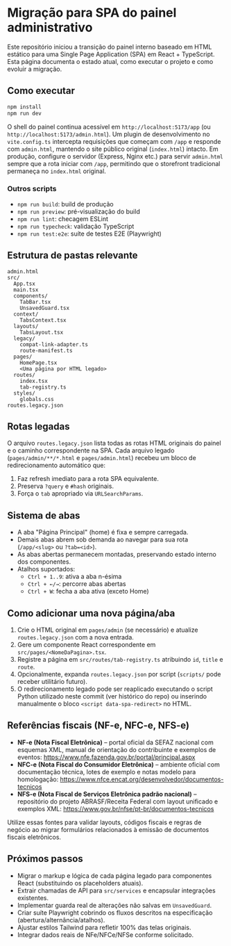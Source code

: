 # Migração para SPA do painel administrativo

Este repositório iniciou a transição do painel interno baseado em HTML estático para uma Single Page Application (SPA) em React + TypeScript. Esta página documenta o estado atual, como executar o projeto e como evoluir a migração.

## Como executar

```bash
npm install
npm run dev
```

O shell do painel continua acessível em `http://localhost:5173/app` (ou `http://localhost:5173/admin.html`). Um plugin de desenvolvimento no `vite.config.ts` intercepta requisições que começam com `/app` e responde com `admin.html`, mantendo o site público original (`index.html`) intacto. Em produção, configure o servidor (Express, Nginx etc.) para servir `admin.html` sempre que a rota iniciar com `/app`, permitindo que o storefront tradicional permaneça no `index.html` original.

### Outros scripts

- `npm run build`: build de produção
- `npm run preview`: pré-visualização do build
- `npm run lint`: checagem ESLint
- `npm run typecheck`: validação TypeScript
- `npm run test:e2e`: suíte de testes E2E (Playwright)

## Estrutura de pastas relevante

```
admin.html
src/
  App.tsx
  main.tsx
  components/
    TabBar.tsx
    UnsavedGuard.tsx
  context/
    TabsContext.tsx
  layouts/
    TabsLayout.tsx
  legacy/
    compat-link-adapter.ts
    route-manifest.ts
  pages/
    HomePage.tsx
    <Uma página por HTML legado>
  routes/
    index.tsx
    tab-registry.ts
  styles/
    globals.css
routes.legacy.json
```

## Rotas legadas

O arquivo `routes.legacy.json` lista todas as rotas HTML originais do painel e o caminho correspondente na SPA. Cada arquivo legado (`pages/admin/**/*.html` e `pages/admin.html`) recebeu um bloco de redirecionamento automático que:

1. Faz refresh imediato para a rota SPA equivalente.
2. Preserva `?query` e `#hash` originais.
3. Força o `tab` apropriado via `URLSearchParams`.

## Sistema de abas

- A aba "Página Principal" (home) é fixa e sempre carregada.
- Demais abas abrem sob demanda ao navegar para sua rota (`/app/<slug>` ou `?tab=<id>`).
- As abas abertas permanecem montadas, preservando estado interno dos componentes.
- Atalhos suportados:
  - `Ctrl + 1..9`: ativa a aba n-ésima
  - `Ctrl + ←/→`: percorre abas abertas
  - `Ctrl + W`: fecha a aba ativa (exceto Home)

## Como adicionar uma nova página/aba

1. Crie o HTML original em `pages/admin` (se necessário) e atualize `routes.legacy.json` com a nova entrada.
2. Gere um componente React correspondente em `src/pages/<NomeDaPagina>.tsx`.
3. Registre a página em `src/routes/tab-registry.ts` atribuindo `id`, `title` e `route`.
4. Opcionalmente, expanda `routes.legacy.json` por script (`scripts/` pode receber utilitário futuro).
5. O redirecionamento legado pode ser reaplicado executando o script Python utilizado neste commit (ver histórico do repo) ou inserindo manualmente o bloco `<script data-spa-redirect>` no HTML.

## Referências fiscais (NF-e, NFC-e, NFS-e)

- **NF-e (Nota Fiscal Eletrônica)** – portal oficial da SEFAZ nacional com esquemas XML, manual de orientação do contribuinte e exemplos de eventos: <https://www.nfe.fazenda.gov.br/portal/principal.aspx>
- **NFC-e (Nota Fiscal do Consumidor Eletrônica)** – ambiente oficial com documentação técnica, lotes de exemplo e notas modelo para homologação: <https://www.nfce.encat.org/desenvolvedor/documentos-tecnicos>
- **NFS-e (Nota Fiscal de Serviços Eletrônica padrão nacional)** – repositório do projeto ABRASF/Receita Federal com layout unificado e exemplos XML: <https://www.gov.br/nfse/pt-br/documentos-tecnicos>

Utilize essas fontes para validar layouts, códigos fiscais e regras de negócio ao migrar formulários relacionados à emissão de documentos fiscais eletrônicos.

## Próximos passos

- Migrar o markup e lógica de cada página legado para componentes React (substituindo os placeholders atuais).
- Extrair chamadas de API para `src/services` e encapsular integrações existentes.
- Implementar guarda real de alterações não salvas em `UnsavedGuard`.
- Criar suíte Playwright cobrindo os fluxos descritos na especificação (abertura/alternância/atalhos).
- Ajustar estilos Tailwind para refletir 100% das telas originais.
- Integrar dados reais de NFe/NFCe/NFSe conforme solicitado.
